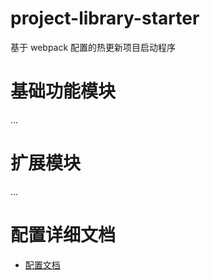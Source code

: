# project-library-starter
基于 webpack 配置的热更新项目启动程序

# 基础功能模块
...
# 扩展模块
...
# 配置详细文档

* [配置文档](https://github.com/Hongcheng1997/blog/issues/15)